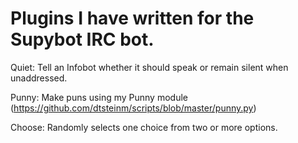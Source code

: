 Plugins I have written for the Supybot IRC bot.  
===

Quiet: Tell an Infobot whether it should speak or remain silent when unaddressed.

Punny: Make puns using my Punny module (https://github.com/dtsteinm/scripts/blob/master/punny.py)

Choose: Randomly selects one choice from two or more options.
